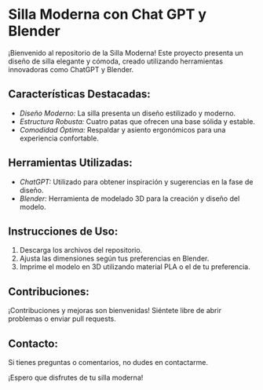 # Silla Moderna con Chat GPT y Blender

¡Bienvenido al repositorio de la Silla Moderna! Este proyecto presenta un diseño de silla elegante y cómoda, creado utilizando herramientas innovadoras como ChatGPT y Blender.

## Características Destacadas:

- *Diseño Moderno:* La silla presenta un diseño estilizado y moderno.
- *Estructura Robusta:* Cuatro patas que ofrecen una base sólida y estable.
- *Comodidad Óptima:* Respaldar y asiento ergonómicos para una experiencia confortable.

## Herramientas Utilizadas:

- *ChatGPT:* Utilizado para obtener inspiración y sugerencias en la fase de diseño.
- *Blender:* Herramienta de modelado 3D para la creación y diseño del modelo.

## Instrucciones de Uso:

1. Descarga los archivos del repositorio.
2. Ajusta las dimensiones según tus preferencias en Blender.
3. Imprime el modelo en 3D utilizando material PLA o el de tu preferencia.

## Contribuciones:

¡Contribuciones y mejoras son bienvenidas! Siéntete libre de abrir problemas o enviar pull requests.

## Contacto:

Si tienes preguntas o comentarios, no dudes en contactarme.

¡Espero que disfrutes de tu silla moderna!
